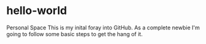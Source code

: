 # hello-world
Personal Space
This is my inital foray into GitHub. As a complete newbie I'm going to follow some basic steps to get the hang of it.
